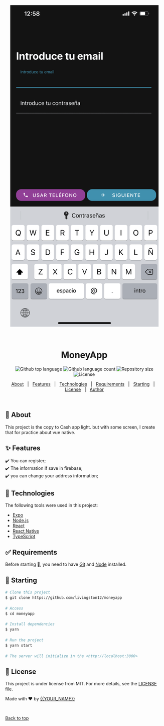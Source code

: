 <div align="center" id="top"> 
  <img src="https://github.com/livingston12/MoneyApp/blob/main/moneyApp.gif" alt="MoneyApp" />

  &#xa0;

  <!-- <a href="https://moneyapp.netlify.app">Demo</a> -->
</div>

<h1 align="center">MoneyApp</h1>

<p align="center">
  <img alt="Github top language" src="https://img.shields.io/github/languages/top/{{YOUR_GITHUB_USERNAME}}/moneyapp?color=56BEB8">

  <img alt="Github language count" src="https://img.shields.io/github/languages/count/{{YOUR_GITHUB_USERNAME}}/moneyapp?color=56BEB8">

  <img alt="Repository size" src="https://img.shields.io/github/repo-size/{{YOUR_GITHUB_USERNAME}}/moneyapp?color=56BEB8">

  <img alt="License" src="https://img.shields.io/github/license/{{YOUR_GITHUB_USERNAME}}/moneyapp?color=56BEB8">

  <!-- <img alt="Github issues" src="https://img.shields.io/github/issues/{{YOUR_GITHUB_USERNAME}}/moneyapp?color=56BEB8" /> -->

  <!-- <img alt="Github forks" src="https://img.shields.io/github/forks/{{YOUR_GITHUB_USERNAME}}/moneyapp?color=56BEB8" /> -->

  <!-- <img alt="Github stars" src="https://img.shields.io/github/stars/{{YOUR_GITHUB_USERNAME}}/moneyapp?color=56BEB8" /> -->
</p>

<!-- Status -->

<!-- <h4 align="center"> 
	🚧  MoneyApp 🚀 Under construction...  🚧
</h4> 

<hr> -->

<p align="center">
  <a href="#dart-about">About</a> &#xa0; | &#xa0; 
  <a href="#sparkles-features">Features</a> &#xa0; | &#xa0;
  <a href="#rocket-technologies">Technologies</a> &#xa0; | &#xa0;
  <a href="#white_check_mark-requirements">Requirements</a> &#xa0; | &#xa0;
  <a href="#checkered_flag-starting">Starting</a> &#xa0; | &#xa0;
  <a href="#memo-license">License</a> &#xa0; | &#xa0;
  <a href="https://github.com/{{YOUR_GITHUB_USERNAME}}" target="_blank">Author</a>
</p>

<br>

## :dart: About ##

This project is the copy to Cash app light. but with some screen, I create that for practice about vue native. 

## :sparkles: Features ##

:heavy_check_mark: You can register;\
:heavy_check_mark: The information if save in firebase;\
:heavy_check_mark: you can change your address information;

## :rocket: Technologies ##

The following tools were used in this project:

- [Expo](https://expo.io/)
- [Node.js](https://nodejs.org/en/)
- [React](https://pt-br.reactjs.org/)
- [React Native](https://reactnative.dev/)
- [TypeScript](https://www.typescriptlang.org/)

## :white_check_mark: Requirements ##

Before starting :checkered_flag:, you need to have [Git](https://git-scm.com) and [Node](https://nodejs.org/en/) installed.

## :checkered_flag: Starting ##

```bash
# Clone this project
$ git clone https://github.com/livingston12/moneyapp

# Access
$ cd moneyapp

# Install dependencies
$ yarn

# Run the project
$ yarn start

# The server will initialize in the <http://localhost:3000>
```

## :memo: License ##

This project is under license from MIT. For more details, see the [LICENSE](LICENSE.md) file.


Made with :heart: by <a href="https://github.com/{{YOUR_GITHUB_USERNAME}}" target="_blank">{{YOUR_NAME}}</a>

&#xa0;

<a href="#top">Back to top</a>
